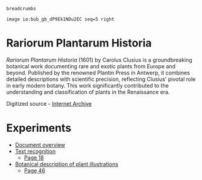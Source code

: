 `breadcrumbs`

`image ia:bub_gb_dP9Ek1NDu2EC seq=5 right`

# Rariorum Plantarum Historia

*Rariorum Plantarum Historia* (1601) by Carolus Clusius is a groundbreaking botanical work documenting rare and exotic plants from Europe and beyond. Published by the renowned Plantin Press in Antwerp, it combines detailed descriptions with scientific precision, reflecting Clusius' pivotal role in early modern botany. This work significantly contributed to the understanding and classification of plants in the Renaissance era.

Digitized source - [Internet Archive](https://archive.org/details/bub_gb_dP9Ek1NDu2EC/page/n3/mode/2up)

# Experiments

- [Document overview](document-overview)
- [Text recognition](text-recognition)
  - [Page 18](text-recognition/p18)
- [Botanical description of plant illustrations](botanical-description)
  - [Page 46](botanical-description/p46)
